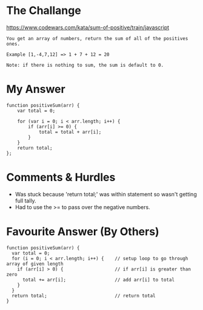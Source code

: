 # The Challange

https://www.codewars.com/kata/sum-of-positive/train/javascript

```
You get an array of numbers, return the sum of all of the positives ones.

Example [1,-4,7,12] => 1 + 7 + 12 = 20

Note: if there is nothing to sum, the sum is default to 0.
```

# My Answer

```
function positiveSum(arr) {
    var total = 0;

    for (var i = 0; i < arr.length; i++) {
        if (arr[i] >= 0) {
            total = total + arr[i];
        }
    }
    return total;
};
```

# Comments & Hurdles

- Was stuck because 'return total;' was within statement so wasn't getting full tally.
- Had to use the >= to pass over the negative numbers.

# Favourite Answer (By Others)

```
function positiveSum(arr) {
  var total = 0;
  for (i = 0; i < arr.length; i++) {    // setup loop to go through array of given length
    if (arr[i] > 0) {                   // if arr[i] is greater than zero
      total += arr[i];                  // add arr[i] to total
    }
  }
  return total;                         // return total
}
```
